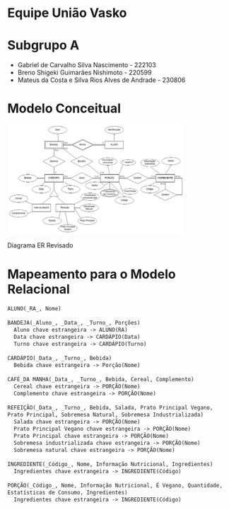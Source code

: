 # Equipe União Vasko

# Subgrupo A
* Gabriel de Carvalho Silva Nascimento - 222103
* Breno Shigeki Guimarães Nishimoto - 220599
* Mateus da Costa e Silva Rios Alves de Andrade - 230806

# Modelo Conceitual

<img src="images/ER_Restaurante.png" width="400px" height="auto">

Diagrama ER Revisado

# Mapeamento para o Modelo Relacional
~~~
ALUNO(_RA_, Nome)

BANDEJA(_Aluno_, _Data_, _Turno_, Porções)
  Aluno chave estrangeira -> ALUNO(RA)
  Data chave estrangeira -> CARDÁPIO(Data)
  Turno chave estrangeira -> CARDÁPIO(Turno)

CARDÁPIO(_Data_, _Turno_, Bebida)
  Bebida chave estrangeira -> Porção(Nome)

CAFÉ_DA MANHA(_Data_, _Turno_, Bebida, Cereal, Complemento)
  Cereal chave estrangeira -> PORÇÃO(Nome)
  Complemento chave estrangeira -> PORÇÃO(Nome)

REFEIÇÃO(_Data_, _Turno_, Bebida, Salada, Prato Principal Vegano, Prato Principal, Sobremesa Natural, Sobremesa Industrializada)
  Salada chave estrangeira -> PORÇÃO(Nome)
  Prato Principal Vegano chave estrangeira -> PORÇÃO(Nome)
  Prato Principal chave estrangeira -> PORÇÃO(Nome)
  Sobremesa industrializada chave estrangeira -> PORÇÃO(Nome)
  Sobremesa natural chave estrangeira -> PORÇÃO(Nome)

INGREDIENTE(_Código_, Nome, Informação Nutricional, Ingredientes)
  Ingredientes chave estrangeira -> INGREDIENTE(Código)

PORÇÃO(_Código_, Nome, Informação Nutricional, É Vegano, Quantidade, Estatísticas de Consumo, Ingredientes)
  Ingredientes chave estrangeira -> INGREDIENTE(Código)
~~~